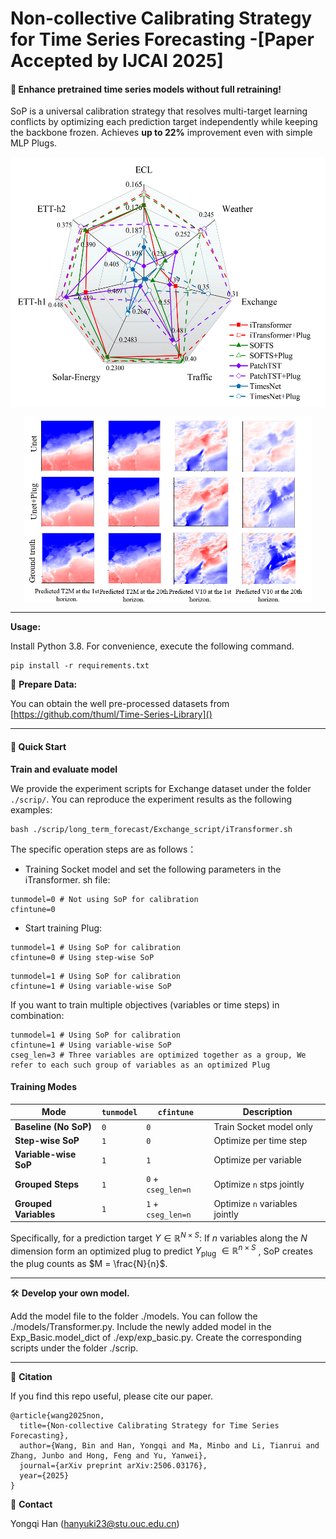 # Non-collective Calibrating Strategy for Time Series Forecasting -[Paper Accepted by IJCAI 2025]

#### 🚀 Enhance pretrained time series models without full retraining!

SoP is a universal calibration strategy that resolves multi-target learning conflicts by optimizing each prediction target independently while keeping the backbone frozen. Achieves **up to 22%** improvement even with simple MLP Plugs.

<p align="center">
<img src=".\pic\models.png" height = "400" alt="" align=center />
</p>

<p align="center">
<img src=".\pic\sk.png" height = "300" alt="" align=center />
</p>


------------



**Usage:**

Install Python 3.8. For convenience, execute the following command.


```
pip install -r requirements.txt

```

📂 **Prepare Data:**

You can obtain the well pre-processed datasets from [https://github.com/thuml/Time-Series-Library]()

------------

#### 🚀 Quick Start  

**Train and evaluate model**

We provide the experiment scripts for Exchange dataset under the folder `./scrip/`. You can reproduce the experiment results as the following examples:

```
bash ./scrip/long_term_forecast/Exchange_script/iTransformer.sh

```
The specific operation steps are as follows：
- Training Socket model and set the following parameters in the iTransformer. sh file:

```
tunmodel=0 # Not using SoP for calibration
cfintune=0

```
- Start training Plug:

```
tunmodel=1 # Using SoP for calibration
cfintune=0 # Using step-wise SoP
```

```
tunmodel=1 # Using SoP for calibration
cfintune=1 # Using variable-wise SoP
```

If you want to train multiple objectives (variables or time steps) in combination:

```
tunmodel=1 # Using SoP for calibration
cfintune=1 # Using variable-wise SoP
cseg_len=3 # Three variables are optimized together as a group, We refer to each such group of variables as an optimized Plug
```

#### Training Modes

| Mode | `tunmodel` | `cfintune` | Description |
|------|------------|------------|-------------|
| **Baseline (No SoP)** | `0` | `0` | Train Socket model only |
| **Step-wise SoP** | `1` | `0` | Optimize per time step |
| **Variable-wise SoP** | `1` | `1` | Optimize per variable |
| **Grouped Steps** | `1` | `0` + `cseg_len=n` | Optimize `n` stps jointly |
| **Grouped Variables** | `1` | `1` + `cseg_len=n` | Optimize `n` variables jointly |

Specifically, for a prediction target $Y \in \mathbb{R}^{N \times S}$: If $n$ variables along the $N$ dimension form an optimized plug to predict $Y_{\text{plug}}$ $\in \mathbb{R}^{n \times S}$ , SoP creates the plug counts as $M = \frac{N}{n}$.

------------


🛠️ **Develop your own model.**

Add the model file to the folder ./models. You can follow the ./models/Transformer.py.
Include the newly added model in the Exp_Basic.model_dict of ./exp/exp_basic.py.
Create the corresponding scripts under the folder ./scrip.


------------



📜 **Citation**

If you find this repo useful, please cite our paper.


```
@article{wang2025non,
  title={Non-collective Calibrating Strategy for Time Series Forecasting},
  author={Wang, Bin and Han, Yongqi and Ma, Minbo and Li, Tianrui and Zhang, Junbo and Hong, Feng and Yu, Yanwei},
  journal={arXiv preprint arXiv:2506.03176},
  year={2025}
}

```

📩 **Contact**

Yongqi Han (hanyuki23@stu.ouc.edu.cn)
